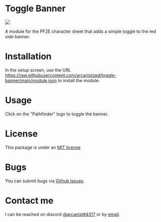 # Toggle Banner

![](https://img.shields.io/github/v/tag/arcanistzed/toggle-banner)

A module for the PF2E character sheet that adds a simple toggle to the red side banner.

# Installation
In the setup screen, use the URL https://raw.githubusercontent.com/arcanistzed/toggle-banner/main/module.json to install the module.

# Usage
Click on the "Pathfinder" logo to toggle the banner.

# License
This package is under an [MIT license](LICENSE)

# Bugs
You can submit bugs via [Github Issues](https://github.com/arcanistzed/jce/issues/new/choose).

# Contact me
I can be reached on discord [@arcanist#4317](https://discord.com/users/455117777745870860) or by [email](mailto:arcanistzed@gmail.com?subject=Toggle%20Banner%20module%20for%20Foundry%20VTT).